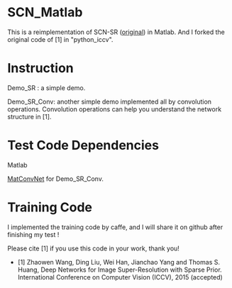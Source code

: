 # SCN_Matlab
This is a reimplementation of SCN-SR ([original](http://www.ifp.illinois.edu/~dingliu2/iccv15/)) in Matlab. And I forked the original code of [1] in "python_iccv".   

# Instruction
Demo_SR : a simple demo. 

Demo_SR_Conv: another simple demo implemented all by convolution operations. Convolution operations can help you understand the network structure in [1].

# Test Code Dependencies
Matlab

[MatConvNet](http://www.vlfeat.org/matconvnet/) for Demo_SR_Conv.
# Training Code
I implemented the training code by caffe, and I will share it on github after finishing my test !

Please cite [1] if you use this code in your work, thank you! 

- [1] Zhaowen Wang, Ding Liu, Wei Han, Jianchao Yang and Thomas S. Huang, Deep Networks for Image Super-Resolution with Sparse Prior. International Conference on Computer Vision (ICCV), 2015 (accepted)
